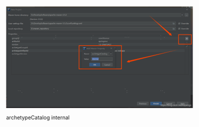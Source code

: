 ![image-20220511121423478](bug.assets/image-20220511121423478.png)

archetypeCatalog        internal